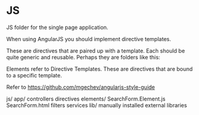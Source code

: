 JS
==

JS folder for the single page application.

When using AngularJS you should implement directive templates.

These are directives that are paired up with a template. Each should be quite generic and reusable.
Perhaps they are folders like this:

Elements refer to Directive Templates. These are directives that are bound to a specific template.

Refer to https://github.com/mgechev/angularjs-style-guide

js/
	app/
		controllers
		directives
		elements/
			SearchForm.Element.js
			SearchForm.html
		filters
		services
	lib/
		manually installed external libraries